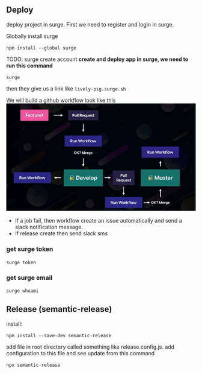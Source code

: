 ## Deploy

deploy project in surge. First we need to register and login in surge.

Globally install surge

```
npm install --global surge
```

TODO: surge create account
**create and deploy app in surge, we need to run this command**

```
surge
```

then they give us a link like `lively-pig.surge.sh`

We will build a github workflow look like this
![workflow](./workflow.png)

- If a job fail, then workflow create an issue automatically and send a slack notification message.
- If release create then send slack sms

### get surge token

```
surge token
```

### get surge email

```
surge whoami
```

## Release (semantic-release)

install:

```
npm install --save-dev semantic-release
```

add file in root directory called something like release.config.js.
add configuration to this file and see update from this command

```
npx semantic-release
```
